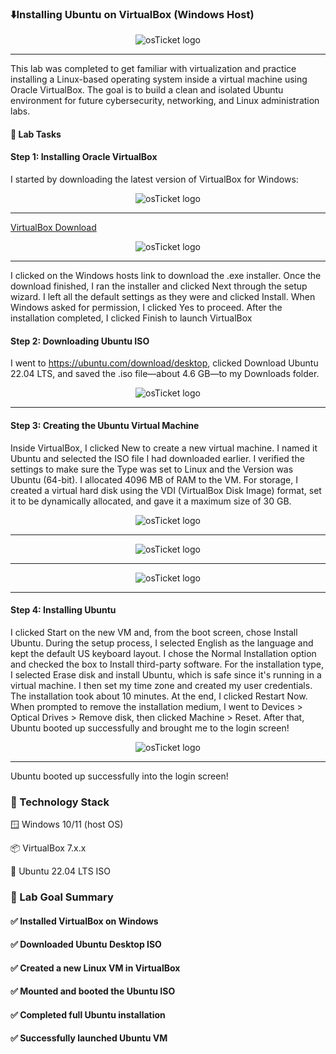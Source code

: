 ### ⬇️Installing Ubuntu on VirtualBox (Windows Host)

<p align="center">
<img src="https://i.imgur.com/2OFLrPP.png" alt="osTicket logo"/>
</p>

***

This lab was completed to get familiar with virtualization and practice installing a Linux-based operating system inside a virtual machine using Oracle VirtualBox. The goal is to build a clean and isolated Ubuntu environment for future cybersecurity, networking, and Linux administration labs.

#### 🧪 Lab Tasks
#### Step 1: Installing Oracle VirtualBox
I started by downloading the latest version of VirtualBox for Windows:

<p align="center">
<img src="https://i.imgur.com/QwT7GoJ.png" alt="osTicket logo"/>
</p>

***

[VirtualBox Download](https://www.virtualbox.org/wiki/Downloads)

<p align="center">
<img src="https://i.imgur.com/VKYai3Z.png" alt="osTicket logo"/>
</p>

***

I clicked on the Windows hosts link to download the .exe installer. Once the download finished, I ran the installer and clicked Next through the setup wizard. I left all the default settings as they were and clicked Install. When Windows asked for permission, I clicked Yes to proceed. After the installation completed, I clicked Finish to launch VirtualBox

#### Step 2: Downloading Ubuntu ISO

I went to https://ubuntu.com/download/desktop, clicked Download Ubuntu 22.04 LTS, and saved the .iso file—about 4.6 GB—to my Downloads folder.

<p align="center">
<img src="https://i.imgur.com/zolFBCp.png" alt="osTicket logo"/>
</p>

***

#### Step 3: Creating the Ubuntu Virtual Machine
Inside VirtualBox, I clicked New to create a new virtual machine. I named it Ubuntu and selected the ISO file I had downloaded earlier. I verified the settings to make sure the Type was set to Linux and the Version was Ubuntu (64-bit). I allocated 4096 MB of RAM to the VM. For storage, I created a virtual hard disk using the VDI (VirtualBox Disk Image) format, set it to be dynamically allocated, and gave it a maximum size of 30 GB.

<p align="center">
<img src="https://i.imgur.com/cUrcCSb.png" alt="osTicket logo"/>
</p>

***

<p align="center">
<img src="https://i.imgur.com/FMAfi60.png" alt="osTicket logo"/>
</p>

***

<p align="center">
<img src="https://i.imgur.com/3PEdBtl.png" alt="osTicket logo"/>
</p>

***

#### Step 4: Installing Ubuntu
I clicked Start on the new VM and, from the boot screen, chose Install Ubuntu. During the setup process, I selected English as the language and kept the default US keyboard layout. I chose the Normal Installation option and checked the box to Install third-party software. For the installation type, I selected Erase disk and install Ubuntu, which is safe since it's running in a virtual machine. I then set my time zone and created my user credentials. The installation took about 10 minutes. At the end, I clicked Restart Now. When prompted to remove the installation medium, I went to Devices > Optical Drives > Remove disk, then clicked Machine > Reset. After that, Ubuntu booted up successfully and brought me to the login screen!

<p align="center">
<img src="https://i.imgur.com/wxfEgIC.png" alt="osTicket logo"/>
</p>

***

Ubuntu booted up successfully into the login screen!

### 🧰 Technology Stack
🪟 Windows 10/11 (host OS)

📦 VirtualBox 7.x.x

🐧 Ubuntu 22.04 LTS ISO

### 🎯 Lab Goal Summary
#### ✅ Installed VirtualBox on Windows

#### ✅ Downloaded Ubuntu Desktop ISO

#### ✅ Created a new Linux VM in VirtualBox

#### ✅ Mounted and booted the Ubuntu ISO

#### ✅ Completed full Ubuntu installation

#### ✅ Successfully launched Ubuntu VM
